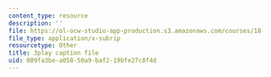 ```yaml
---
content_type: resource
description: ''
file: https://ol-ocw-studio-app-production.s3.amazonaws.com/courses/18-085-computational-science-and-engineering-i-fall-2008/809fa3bea05850a9baf219bfe27c8f4d_w26JaJX8GMk.vtt
file_type: application/x-subrip
resourcetype: Other
title: 3play caption file
uid: 809fa3be-a058-50a9-baf2-19bfe27c8f4d
---
```

